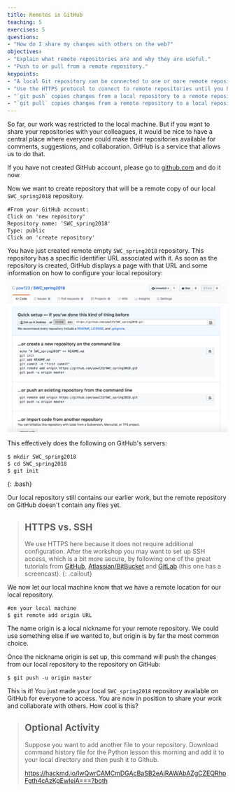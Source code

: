 ```yaml
---
title: Remotes in GitHub
teaching: 5
exercises: 5
questions:
- "How do I share my changes with others on the web?"
objectives:
- "Explain what remote repositories are and why they are useful."
- "Push to or pull from a remote repository."
keypoints:
- "A local Git repository can be connected to one or more remote repositories."
- "Use the HTTPS protocol to connect to remote repositories until you have learned how to set up SSH."
- "`git push` copies changes from a local repository to a remote repository."
- "`git pull` copies changes from a remote repository to a local repository."
---
```



So far, our work was restricted to the local machine. But if you want to share your repositories with your colleagues, it would be nice to have a central place where everyone could make their repositories available for comments, suggestions, and collaboration. GitHub is a service that allows us to do that. 

If you have not created GitHub account, please go to [github.com](https://github.com) and do it now. 

Now we want to create repository that will be a remote copy of our local `SWC_spring2018` repository. 
```
#From your GitHub account:
Click on 'new repository'
Repository name: 'SWC_spring2018'
Type: public
Click on 'create repository'
```
You have just created remote empty `SWC_spring2018` repository. This repository has a specific identifier URL associated with it.  As soon as the repository is created, GitHub displays a page with that URL and some
information on how to configure your local repository:

![Creating a Repository on GitHub (Step 3)](../fig/github-create-repo-03.png)

This effectively does the following on GitHub's servers:

~~~
$ mkdir SWC_spring2018
$ cd SWC_spring2018
$ git init
~~~
{: .bash}

Our local repository still contains our earlier work, but the
remote repository on GitHub doesn't contain any files yet. 

> ## HTTPS vs. SSH
>
> We use HTTPS here because it does not require additional configuration.  After
> the workshop you may want to set up SSH access, which is a bit more secure, by
> following one of the great tutorials from
> [GitHub](https://help.github.com/articles/generating-ssh-keys),
> [Atlassian/BitBucket](https://confluence.atlassian.com/display/BITBUCKET/Set+up+SSH+for+Git)
> and [GitLab](https://about.gitlab.com/2014/03/04/add-ssh-key-screencast/)
> (this one has a screencast).
{: .callout}

We now let our local machine know that we have a remote location for our local repository.
```
#on your local machine
$ git remote add origin URL
```
The name origin is a local nickname for your remote repository. We could use something else if we wanted to, but origin is by far the most common choice.

Once the nickname origin is set up, this command will push the changes from our local repository to the repository on GitHub:
```
$ git push -u origin master
```
This is it! You just made your local `SWC_spring2018` repository available on GitHub for everyone to access. You are now in position to share your work and collaborate with others. How cool is this?

> ## Optional Activity
> Suppose you want to add another file to your repository. 
> Download command history file for the Python lesson this morning and 
> add it to your local directory and then push it to Github.
> 
> https://hackmd.io/IwQwrCAMCmDGAcBaSB2eAjRAWAbAZgCZEQRhpFgth4cAzKgEwIeiA===?both

